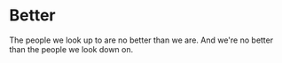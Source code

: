 # Better

The people we look up to are no better than we are. And we're no better than the people we look down on.
